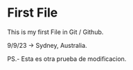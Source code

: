# First File

This is my first File in Git / Github.

9/9/23 -> Sydney, Australia.

PS.- Esta es otra prueba de modificacion.
